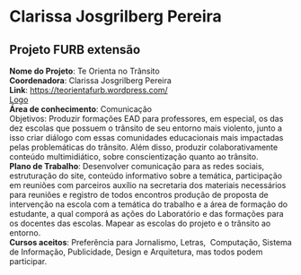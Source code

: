# Clarissa Josgrilberg Pereira

## Projeto FURB extensão

**Nome do Projeto**: Te Orienta no Trânsito  
**Coordenadora**: Clarissa Josgrilberg Pereira  
**Link**: <https://teorientafurb.wordpress.com/>  
[Logo](Logo_TeOrienta.ai)  
**Área de conhecimento**: Comunicação  
Objetivos: Produzir formações EAD para professores, em especial, os das dez escolas que possuem o trânsito de seu entorno mais violento, junto a isso criar diálogo com essas comunidades educacionais mais impactadas pelas problemáticas do trânsito. Além disso, produzir colaborativamente conteúdo multimidiático, sobre conscientização quanto ao trânsito.  
**Plano de Trabalho**: Desenvolver comunicação para as redes sociais, estruturação do site, conteúdo informativo sobre a temática, participação em reuniões com parceiros auxílio na secretaria dos materiais necessários para reuniões e registro de todos encontros produção de proposta de intervenção na escola com a temática do trabalho e a área de formação do estudante, a qual comporá as ações do Laboratório e das formações para os docentes das escolas. Mapear as escolas do projeto e o trânsito ao entorno.  
**Cursos aceitos**: Preferência para Jornalismo, Letras,  Computação, Sistema de Informação, Publicidade, Design e Arquitetura, mas todos podem participar.  
